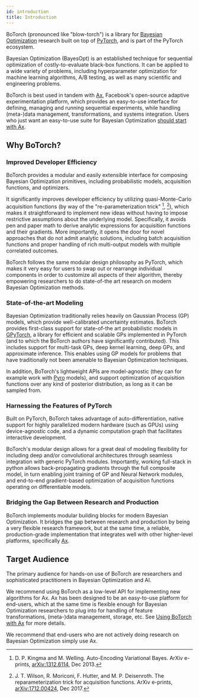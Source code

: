 ```yaml
---
id: introduction
title: Introduction
---
```


BoTorch (pronounced like "blow-torch") is a library for
[Bayesian Optimization](https://en.wikipedia.org/wiki/Bayesian_optimization)
research built on top of [PyTorch](https://pytorch.org/), and is part of the
PyTorch ecosystem.

Bayesian Optimization (BayesOpt) is an established technique for sequential
optimization of costly-to-evaluate black-box functions. It can be applied to a
wide variety of problems, including hyperparameter optimization for machine
learning algorithms, A/B testing, as well as many scientific and engineering
problems.

BoTorch is best used in tandem with [Ax](https://ax.dev), Facebook's open-source
adaptive experimentation platform, which provides an easy-to-use interface for
defining, managing and running sequential experiments, while handling
(meta-)data management, transformations, and systems integration. Users who just
want an easy-to-use suite for Bayesian Optimization
[should start with Ax](https://ax.dev/docs/bayesopt).


## Why BoTorch?

### Improved Developer Efficiency

BoTorch provides a modular and easily extensible interface for composing
Bayesian Optimization primitives, including probabilistic models, acquisition
functions, and optimizers.

It significantly improves developer efficiency by utilizing quasi-Monte-Carlo
acquisition functions (by way of the "re-parameterization trick"
[^AutoEncVarBayes], [^ReparamAcq]), which makes it straightforward to implement
new ideas without having to impose restrictive assumptions about the underlying
model. Specifically, it avoids pen and paper math to derive analytic expressions
for acquisition functions and their gradients.
More importantly, it opens the door for novel approaches that do not admit
analytic solutions, including batch acquisition functions and proper handling of
rich multi-output models with multiple correlated outcomes.

BoTorch follows the same modular design philosophy as PyTorch, which makes it
very easy for users to swap out or rearrange individual components in order to
customize all aspects of their algorithm, thereby empowering researchers to do
state-of-the art research on modern Bayesian Optimization methods.


### State-of-the-art Modeling

Bayesian Optimization traditionally relies heavily on Gaussian Process (GP)
models, which provide well-calibrated uncertainty estimates. BoTorch provides
first-class support for state-of-the art probabilistic models in
[GPyTorch](https://gpytorch.ai), a library for efficient and scalable GPs
implemented in PyTorch (and to which the BoTorch authors have significantly
contributed).
This includes support for multi-task GPs, deep kernel learning, deep GPs, and
approximate inference. This enables using GP models for problems that have
traditionally not been amenable to Bayesian Optimization techniques.

In addition, BoTorch's lightweight APIs are model-agnostic (they can for example
work with [Pyro](http://pyro.ai) models), and support optimization of
acquisition functions over any kind of posterior distribution, as long as it can
be sampled from.


### Harnessing the Features of PyTorch

Built on PyTorch, BoTorch takes advantage of auto-differentiation, native
support for highly parallelized modern hardware (such as GPUs) using
device-agnostic code, and a dynamic computation graph that facilitates
interactive development.

BoTorch's modular design allows for a great deal of modeling flexibility for
including deep and/or convolutional architectures through seamless integration
with generic PyTorch modules. Importantly, working full-stack in python allows
back-propagating gradients through the full composite model, in turn enabling
joint training of GP and Neural Network modules, and end-to-end gradient-based
optimization of acquisition functions operating on differentiable models.


### Bridging the Gap Between Research and Production

BoTorch implements modular building blocks for modern Bayesian Optimization.
It bridges the gap between research and production by being a very flexible
research framework, but at the same time, a reliable, production-grade
implementation that integrates well with other higher-level platforms,
specifically [Ax](https://ax.dev).


## Target Audience

The primary audience for hands-on use of BoTorch are researchers and
sophisticated practitioners in Bayesian Optimization and AI.

We recommend using BoTorch as a low-level API for implementing new algorithms
for Ax. Ax has been designed to be an easy-to-use platform for end-users, which
at the same time is flexible enough for Bayesian Optimization researchers to
plug into for handling of feature transformations, (meta-)data management,
storage, etc. See [Using BoTorch with Ax](botorch_and_ax) for more details.

We recommend that end-users who are not actively doing research on Bayesian
Optimization simply use Ax.


[^AutoEncVarBayes]: D. P. Kingma and M. Welling. Auto-Encoding Variational Bayes.
ArXiv e-prints, [arXiv:1312.6114](https://arxiv.org/abs/1312.6114), Dec 2013.

[^ReparamAcq]: J. T. Wilson, R. Moriconi, F. Hutter, and M. P. Deisenroth.
The reparameterization trick for acquisition functions. ArXiv e-prints,
[arXiv:1712.00424](https://arxiv.org/abs/1712.00424), Dec 2017.
